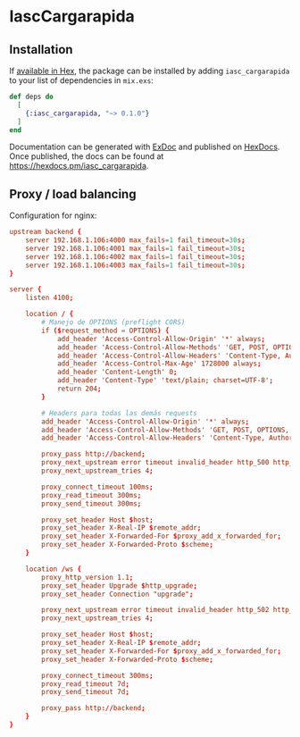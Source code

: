 # IascCargarapida

## Installation

If [available in Hex](https://hex.pm/docs/publish), the package can be installed
by adding `iasc_cargarapida` to your list of dependencies in `mix.exs`:

```elixir
def deps do
  [
    {:iasc_cargarapida, "~> 0.1.0"}
  ]
end
```

Documentation can be generated with [ExDoc](https://github.com/elixir-lang/ex_doc)
and published on [HexDocs](https://hexdocs.pm). Once published, the docs can
be found at <https://hexdocs.pm/iasc_cargarapida>.

## Proxy / load balancing

Configuration for nginx:

```conf
upstream backend {
    server 192.168.1.106:4000 max_fails=1 fail_timeout=30s;
    server 192.168.1.106:4001 max_fails=1 fail_timeout=30s;
    server 192.168.1.106:4002 max_fails=1 fail_timeout=30s;
    server 192.168.1.106:4003 max_fails=1 fail_timeout=30s;
}

server {
    listen 4100;

    location / {
        # Manejo de OPTIONS (preflight CORS)
        if ($request_method = OPTIONS) {
            add_header 'Access-Control-Allow-Origin' '*' always;
            add_header 'Access-Control-Allow-Methods' 'GET, POST, OPTIONS, PUT, DELETE' always;
            add_header 'Access-Control-Allow-Headers' 'Content-Type, Authorization' always;
            add_header 'Access-Control-Max-Age' 1728000 always;
            add_header 'Content-Length' 0;
            add_header 'Content-Type' 'text/plain; charset=UTF-8';
            return 204;
        }

        # Headers para todas las demás requests
        add_header 'Access-Control-Allow-Origin' '*' always;
        add_header 'Access-Control-Allow-Methods' 'GET, POST, OPTIONS, PUT, DELETE' always;
        add_header 'Access-Control-Allow-Headers' 'Content-Type, Authorization' always;

        proxy_pass http://backend;
        proxy_next_upstream error timeout invalid_header http_500 http_502 http_503 http_504;
        proxy_next_upstream_tries 4;

        proxy_connect_timeout 100ms;
        proxy_read_timeout 300ms;
        proxy_send_timeout 300ms;

        proxy_set_header Host $host;
        proxy_set_header X-Real-IP $remote_addr;
        proxy_set_header X-Forwarded-For $proxy_add_x_forwarded_for;
        proxy_set_header X-Forwarded-Proto $scheme;
    }

    location /ws {
        proxy_http_version 1.1;
        proxy_set_header Upgrade $http_upgrade;
        proxy_set_header Connection "upgrade";

        proxy_next_upstream error timeout invalid_header http_502 http_503 http_504;
        proxy_next_upstream_tries 4;

        proxy_set_header Host $host;
        proxy_set_header X-Real-IP $remote_addr;
        proxy_set_header X-Forwarded-For $proxy_add_x_forwarded_for;
        proxy_set_header X-Forwarded-Proto $scheme;

        proxy_connect_timeout 300ms;
        proxy_read_timeout 7d;
        proxy_send_timeout 7d;

        proxy_pass http://backend;
    }
}
```
